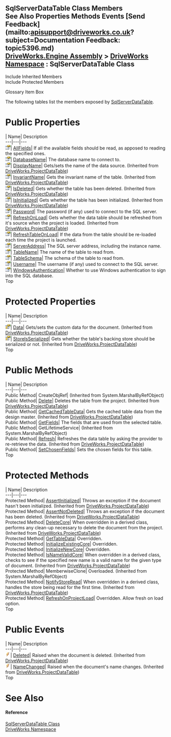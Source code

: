 SqlServerDataTable Class Members   
See Also Properties Methods Events [Send Feedback](mailto:apisupport@driveworks.co.uk?subject=Documentation Feedback: topic5396.md)  
[DriveWorks.Engine Assembly](topic2156.md) > [DriveWorks Namespace](topic2159.md) : SqlServerDataTable Class  
---  
  
Include Inherited Members    
Include Protected Members  


Glossary Item Box

The following tables list the members exposed by [SqlServerDataTable](topic5396.md).

# Public Properties

| Name| Description  
---|---|---  
![Public Property](dotnetimages/publicProperty.gif)| [AllFields](topic5408.md)| If all the available fields should be read, as apposed to reading the specified ones.   
![Public Property](dotnetimages/publicProperty.gif)| [DatabaseName](topic5409.md)| The database name to connect to.   
![Public Property](dotnetimages/publicProperty.gif)| [DisplayName](topic4303.md)| Gets/sets the name of the data source. (Inherited from [DriveWorks.ProjectDataTable](topic4282.md))  
![Public Property](dotnetimages/publicProperty.gif)| [InvariantName](topic4304.md)| Gets the invariant name of the table. (Inherited from [DriveWorks.ProjectDataTable](topic4282.md))  
![Public Property](dotnetimages/publicProperty.gif)| [IsDeleted](topic4305.md)| Gets whether the table has been deleted. (Inherited from [DriveWorks.ProjectDataTable](topic4282.md))  
![Public Property](dotnetimages/publicProperty.gif)| [IsInitialized](topic4306.md)| Gets whether the table has been initialized. (Inherited from [DriveWorks.ProjectDataTable](topic4282.md))  
![Public Property](dotnetimages/publicProperty.gif)| [Password](topic5410.md)| The password (if any) used to connect to the SQL server.   
![Public Property](dotnetimages/publicProperty.gif)| [RefreshOnLoad](topic4307.md)| Gets whether the data table should be refreshed from it's source when the project is loaded. (Inherited from [DriveWorks.ProjectDataTable](topic4282.md))  
![Public Property](dotnetimages/publicProperty.gif)| [RefreshTableOnLoad](topic5411.md)| If the data from the table should be re-loaded each time the project is launched.   
![Public Property](dotnetimages/publicProperty.gif)| [ServerAddress](topic5412.md)| The SQL server address, including the instance name.   
![Public Property](dotnetimages/publicProperty.gif)| [TableName](topic5413.md)| The name of the table to read from.   
![Public Property](dotnetimages/publicProperty.gif)| [TableSchema](topic5414.md)| The schema of the table to read from.   
![Public Property](dotnetimages/publicProperty.gif)| [Username](topic5415.md)| The username (if any) used to connect to the SQL server.   
![Public Property](dotnetimages/publicProperty.gif)| [WindowsAuthentication](topic5416.md)| Whether to use Windows authentication to sign into the SQL database.   
Top

# Protected Properties

| Name| Description  
---|---|---  
![Protected Property](dotnetimages/protectedProperty.gif)| [Data](topic4302.md)| Gets/sets the custom data for the document. (Inherited from [DriveWorks.ProjectDataTable](topic4282.md))  
![Protected Property](dotnetimages/protectedProperty.gif)| [StoreIsSerialized](topic4308.md)| Gets whether the table's backing store should be serialized or not. (Inherited from [DriveWorks.ProjectDataTable](topic4282.md))  
Top

# Public Methods

| Name| Description  
---|---|---  
Public Method| CreateObjRef|  (Inherited from System.MarshalByRefObject)  
Public Method| [Delete](topic4290.md)| Deletes the table from the project. (Inherited from [DriveWorks.ProjectDataTable](topic4282.md))  
Public Method| [GetCachedTableData](topic4292.md)| Gets the cached table data from the design master. (Inherited from [DriveWorks.ProjectDataTable](topic4282.md))  
Public Method| [GetFields](topic5402.md)| The fields that are used from the selected table.   
Public Method| GetLifetimeService|  (Inherited from System.MarshalByRefObject)  
Public Method| [Refresh](topic4300.md)| Refreshes the data table by asking the provider to re-retrieve the data. (Inherited from [DriveWorks.ProjectDataTable](topic4282.md))  
Public Method| [SetChosenFields](topic5407.md)| Sets the chosen fields for this table.   
Top

# Protected Methods

| Name| Description  
---|---|---  
Protected Method| [AssertInitialized](topic4288.md)| Throws an exception if the document hasn't been initialized. (Inherited from [DriveWorks.ProjectDataTable](topic4282.md))  
Protected Method| [AssertNotDeleted](topic4289.md)| Throws an exception if the document has been deleted. (Inherited from [DriveWorks.ProjectDataTable](topic4282.md))  
Protected Method| [DeleteCore](topic4291.md)| When overridden in a derived class, performs any clean-up necessary to delete the document from the project. (Inherited from [DriveWorks.ProjectDataTable](topic4282.md))  
Protected Method| [GetTableData](topic5403.md)| Overridden.   
Protected Method| [InitializeExistingCore](topic5404.md)| Overridden.   
Protected Method| [InitializeNewCore](topic5405.md)| Overridden.   
Protected Method| [IsNameValidCore](topic4298.md)| When overridden in a derived class, checks to see if the specified new name is a valid name for the given type of document. (Inherited from [DriveWorks.ProjectDataTable](topic4282.md))  
Protected Method| MemberwiseClone| Overloaded. (Inherited from System.MarshalByRefObject)  
Protected Method| [NotifyStoreRead](topic4299.md)| When overridden in a derived class, handles the store being read for the first time. (Inherited from [DriveWorks.ProjectDataTable](topic4282.md))  
Protected Method| [RefreshOnProjectLoad](topic5406.md)| Overridden. Allow fresh on load option.   
Top

# Public Events

| Name| Description  
---|---|---  
![Public Event](dotnetimages/publicEvent.gif)| [Deleted](topic4309.md)| Raised when the document is deleted. (Inherited from [DriveWorks.ProjectDataTable](topic4282.md))  
![Public Event](dotnetimages/publicEvent.gif)| [NameChanged](topic4310.md)| Raised when the document's name changes. (Inherited from [DriveWorks.ProjectDataTable](topic4282.md))  
Top

# See Also

#### Reference

[SqlServerDataTable Class](topic5396.md)   
[DriveWorks Namespace](topic2159.md)


